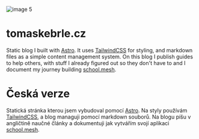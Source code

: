 ![image 5](https://user-images.githubusercontent.com/56836089/219062787-f335efdb-e98a-4ca1-a890-e4437ee100b0.png)

# tomaskebrle.cz

Static blog I built with [Astro](https://astro.build). It uses [TailwindCSS](https://tailwindcss.com) for styling, and markdown files as a simple content management system. On this blog I publish guides to help others, with stuff I already figured out so they don't have to and I document my journey building [school.mesh](https://school.mesh.sk).

# Česká verze
Statická stránka kterou jsem vybudoval pomocí [Astro](https://astro.build). Na styly používám [TailwindCSS](https://tailwindcss.com), a blog managuji pomocí markdown souborů. Na blogu píšu v angličtině naučné články a dokumentuji jak vytvářím svojí aplikaci [school.mesh](https://school.mesh.sk).
